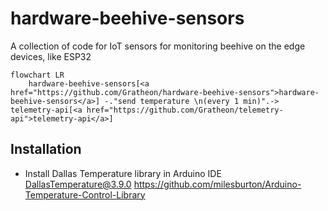 # hardware-beehive-sensors
A collection of code for IoT sensors for monitoring beehive on the edge devices, like ESP32

```mermaid
flowchart LR
	hardware-beehive-sensors[<a href="https://github.com/Gratheon/hardware-beehive-sensors">hardware-beehive-sensors</a>] -."send temperature \n(every 1 min)".-> telemetry-api[<a href="https://github.com/Gratheon/telemetry-api">telemetry-api</a>]
```

## Installation
- Install Dallas Temperature library in Arduino IDE
  DallasTemperature@3.9.0
  https://github.com/milesburton/Arduino-Temperature-Control-Library
